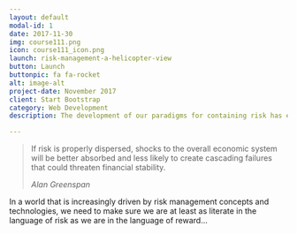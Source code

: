 ```yaml
---
layout: default
modal-id: 1
date: 2017-11-30
img: course111.png
icon: course111_icon.png
launch: risk-management-a-helicopter-view
button: Launch
buttonpic: fa fa-rocket
alt: image-alt
project-date: November 2017
client: Start Bootstrap
category: Web Development
description: The development of our paradigms for containing risk has emphasized dispersion of risk to those willing, and presumably able, to bear it. If risk is properly dispersed, shocks to the overall economic system will be better absorbed and less likely to create cascading failures that could threaten financial stability. -- Alan Greenspan. The financial risk that arises from uncertainty can be managed. Risk management is about how firms actively select the type and level of risk that it is appropriate for them to assume. Over the past 15 years, risk management has become widely acknowledged as one of the most powerful forces in the world's financial markets. Unfortunately, risk management has not consistently been able to prevent market distuptions or to prevent business accounting scandals given its double-edged nature - every financial instrument that allows a company to transfer risk also allows other corporations to assume that risk as a counterpary in the same market. In a world that is increasing driven by risk management concepts and technologies, we need to look more carefully at the increasingly fluid and complex nature of risk itself, and at how to determine whether any change in a corporation's risk profile serves the interests of stakeholders. 

---
```

<blockquote>
  <p>
    If risk is properly dispersed, shocks to the overall economic system will be better absorbed and less likely to create cascading failures that could threaten financial stability.
  </p>
  <footer><cite title="Alan Greenspan">Alan Greenspan</cite></footer>
</blockquote>

In a world that is increasingly driven by risk management concepts and technologies, we need to make sure we are at least as literate in the language of risk as we are in the language of reward...
